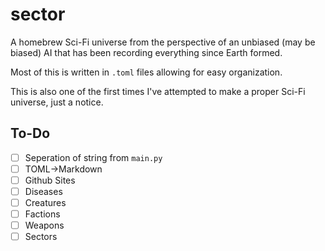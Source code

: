 # sector

A homebrew Sci-Fi universe from the perspective of an unbiased (may be biased) AI that has been recording everything since Earth formed.

Most of this is written in `.toml` files allowing for easy organization.

This is also one of the first times I've attempted to make a proper Sci-Fi universe, just a notice.

## To-Do

- [ ] Seperation of string from `main.py`
- [ ] TOML->Markdown
- [ ] Github Sites
- [ ] Diseases
- [ ] Creatures
- [ ] Factions
- [ ] Weapons
- [ ] Sectors
